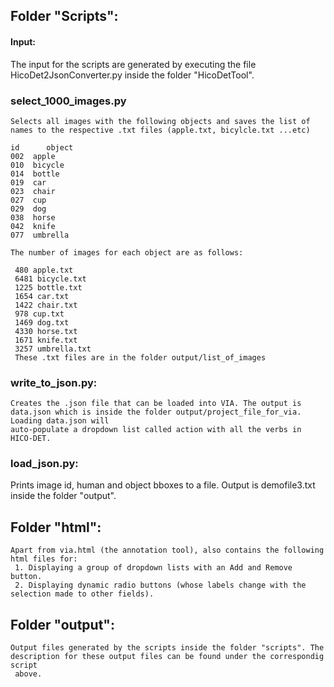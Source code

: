 ## Folder "Scripts":

#### Input:
The input for the scripts are generated by executing the file HicoDet2JsonConverter.py inside the folder "HicoDetTool".

### select_1000_images.py 
    Selects all images with the following objects and saves the list of names to the respective .txt files (apple.txt, bicylcle.txt ...etc)

    id      object
    002  apple
    010  bicycle
    014  bottle      
    019  car
    023  chair
    027  cup
    029  dog
    038  horse
    042  knife
    077  umbrella

    The number of images for each object are as follows:

     480 apple.txt
     6481 bicycle.txt
     1225 bottle.txt
     1654 car.txt
     1422 chair.txt
     978 cup.txt
     1469 dog.txt
     4330 horse.txt
     1671 knife.txt
     3257 umbrella.txt
     These .txt files are in the folder output/list_of_images
     
 ### write_to_json.py:
    Creates the .json file that can be loaded into VIA. The output is data.json which is inside the folder output/project_file_for_via. Loading data.json will 
    auto-populate a dropdown list called action with all the verbs in HICO-DET.
    
 ### load_json.py:
   Prints image id, human and object bboxes to a file. Output is demofile3.txt inside the folder "output".
   
## Folder "html":
    Apart from via.html (the annotation tool), also contains the following html files for:
     1. Displaying a group of dropdown lists with an Add and Remove button.
     2. Displaying dynamic radio buttons (whose labels change with the selection made to other fields).
     
## Folder "output":
    Output files generated by the scripts inside the folder "scripts". The description for these output files can be found under the correspondig script 
     above.
  

